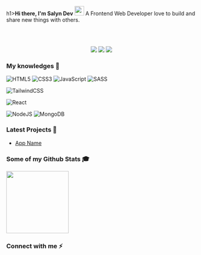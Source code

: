 h1><strong>Hi there, I'm Salyn Dev</strong> <img src="https://media.giphy.com/media/hvRJCLFzcasrR4ia7z/giphy.gif" width="25px"></a></h1>
A Frontend Web Developer love to build and share new things with others.

<br />
<br />

<p align="center">
  <img src="https://komarev.com/ghpvc/?username=salyndev0">
  <img src="https://shields.io/github/stars/salyndev0">
  <img src="https://img.shields.io/github/followers/salyndev0">
</p>

### **My knowledges 📖**

![HTML5](https://img.shields.io/badge/HTML5-%23E34F26.svg?style=flat-square&logo=html5&logoColor=white)
![CSS3](https://img.shields.io/badge/CSS3-%231572B6.svg?style=flat-square&logo=css3&logoColor=white)
![JavaScript](https://img.shields.io/badge/JavaScript-%23323330.svg?style=flat-square&logo=javascript&logoColor=%23F7DF1E)
![SASS](https://img.shields.io/badge/SASS-hotpink.svg?style=flat-square&logo=SASS&logoColor=white)
<!-- ![jQuery](https://img.shields.io/badge/jQuery-144C9B.svg?style=flat-square&logo=jquery&logoColor=white) -->
<!-- ![TypeScript](https://img.shields.io/badge/TypeScript-%23007ACC.svg?style=flat-square&logo=typescript&logoColor=white) -->
<!-- ![Bootstrap](https://img.shields.io/badge/Bootstrap-%23712cf9.svg?style=flat-square&logo=bootstrap&logoColor=white) -->
![TailwindCSS](https://img.shields.io/badge/TailwindCSS-%2338B2AC.svg?style=flat-square&logo=tailwind-css&logoColor=white)
<!-- ![Chakra-UI](https://img.shields.io/badge/Chakra--UI-319795?style=flat&logo=chakra-ui&logoColor=white) -->
![React](https://img.shields.io/badge/ReactJS-%2320232a.svg?style=flat-square&logo=react&logoColor=%2361DAFB)
<!-- ![Next.Js](https://img.shields.io/badge/Next,js-black?style=flat-square&logo=next.js&logoColor=white) -->
<!-- ![Vue.js](https://img.shields.io/badge/Vue.js-%2335495e.svg?style=flat-square&logo=vuedotjs&logoColor=%234FC08D) -->
![NodeJS](https://img.shields.io/badge/Node.js-6DA55F?style=flat-square&logo=node.js&logoColor=white)
![MongoDB](https://img.shields.io/badge/MongoDB-%234ea94b.svg?style=flat-square&logo=mongodb&logoColor=white)
<!-- ![Firebase](https://img.shields.io/badge/Firebase-%23039BE5.svg?style=flat-square&logo=firebase) -->
<!-- ![GraphQL](https://img.shields.io/badge/-GraphQL-E10098?style=flat-square&logo=graphql&logoColor=white) -->
<!-- ![Apollo Client](https://img.shields.io/badge/Apollo-white?style=flat-square&logo=apollo-graphql&logoColor=black) -->
<!-- ![Socket.IO](https://img.shields.io/badge/Socket.IO-black.svg?style=flat-square&logo=socket.io&logoColor=white) -->
<!-- ![Postgres](https://img.shields.io/badge/PostgreSQL-%23316192.svg?style=flat-square&logo=postgresql&logoColor=white) -->

### **Latest Projects 🚀**

- [App Name](https://the-app.com/)


### **Some of my Github Stats 🎓**

<p align="left">
<img src="https://github-readme-stats.vercel.app/api?username=salyndev0&show_icons=true&theme=react&icon_color=ffb300" height="165">
<!-- <img src="https://github-readme-stats.vercel.app/api/top-langs/?username=salyndev0&layout=compact&theme=react&langs_count=6&" height="165"> -->
</p>

### **Connect with me ⚡**

